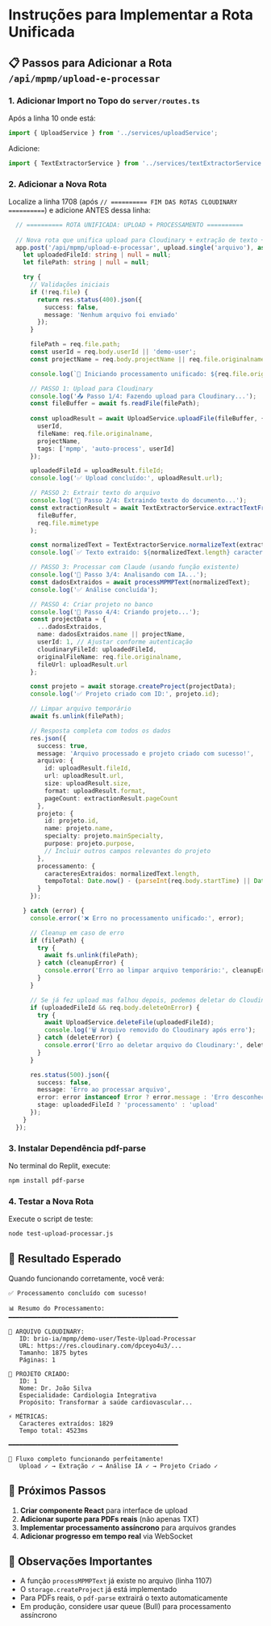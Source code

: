 # Instruções para Implementar a Rota Unificada

## 📋 Passos para Adicionar a Rota `/api/mpmp/upload-e-processar`

### 1. Adicionar Import no Topo do `server/routes.ts`

Após a linha 10 onde está:
```typescript
import { UploadService } from '../services/uploadService';
```

Adicione:
```typescript
import { TextExtractorService } from '../services/textExtractorService';
```

### 2. Adicionar a Nova Rota

Localize a linha 1708 (após `// ========== FIM DAS ROTAS CLOUDINARY ==========`) e adicione ANTES dessa linha:

```typescript
  // ========== ROTA UNIFICADA: UPLOAD + PROCESSAMENTO ==========
  
  // Nova rota que unifica upload para Cloudinary + extração de texto + processamento com IA
  app.post('/api/mpmp/upload-e-processar', upload.single('arquivo'), async (req, res) => {
    let uploadedFileId: string | null = null;
    let filePath: string | null = null;

    try {
      // Validações iniciais
      if (!req.file) {
        return res.status(400).json({ 
          success: false, 
          message: 'Nenhum arquivo foi enviado' 
        });
      }

      filePath = req.file.path;
      const userId = req.body.userId || 'demo-user';
      const projectName = req.body.projectName || req.file.originalname.split('.')[0];

      console.log(`🚀 Iniciando processamento unificado: ${req.file.originalname}`);

      // PASSO 1: Upload para Cloudinary
      console.log('📤 Passo 1/4: Fazendo upload para Cloudinary...');
      const fileBuffer = await fs.readFile(filePath);
      
      const uploadResult = await UploadService.uploadFile(fileBuffer, {
        userId,
        fileName: req.file.originalname,
        projectName,
        tags: ['mpmp', 'auto-process', userId]
      });

      uploadedFileId = uploadResult.fileId;
      console.log('✅ Upload concluído:', uploadResult.url);

      // PASSO 2: Extrair texto do arquivo
      console.log('📄 Passo 2/4: Extraindo texto do documento...');
      const extractionResult = await TextExtractorService.extractTextFromFile(
        fileBuffer,
        req.file.mimetype
      );

      const normalizedText = TextExtractorService.normalizeText(extractionResult.text);
      console.log(`✅ Texto extraído: ${normalizedText.length} caracteres`);

      // PASSO 3: Processar com Claude (usando função existente)
      console.log('🤖 Passo 3/4: Analisando com IA...');
      const dadosExtraidos = await processMPMPText(normalizedText);
      console.log('✅ Análise concluída');

      // PASSO 4: Criar projeto no banco
      console.log('💾 Passo 4/4: Criando projeto...');
      const projectData = {
        ...dadosExtraidos,
        name: dadosExtraidos.name || projectName,
        userId: 1, // Ajustar conforme autenticação
        cloudinaryFileId: uploadedFileId,
        originalFileName: req.file.originalname,
        fileUrl: uploadResult.url
      };

      const projeto = await storage.createProject(projectData);
      console.log('✅ Projeto criado com ID:', projeto.id);

      // Limpar arquivo temporário
      await fs.unlink(filePath);

      // Resposta completa com todos os dados
      res.json({
        success: true,
        message: 'Arquivo processado e projeto criado com sucesso!',
        arquivo: {
          id: uploadResult.fileId,
          url: uploadResult.url,
          size: uploadResult.size,
          format: uploadResult.format,
          pageCount: extractionResult.pageCount
        },
        projeto: {
          id: projeto.id,
          name: projeto.name,
          specialty: projeto.mainSpecialty,
          purpose: projeto.purpose,
          // Incluir outros campos relevantes do projeto
        },
        processamento: {
          caracteresExtraidos: normalizedText.length,
          tempoTotal: Date.now() - (parseInt(req.body.startTime) || Date.now())
        }
      });

    } catch (error) {
      console.error('❌ Erro no processamento unificado:', error);

      // Cleanup em caso de erro
      if (filePath) {
        try {
          await fs.unlink(filePath);
        } catch (cleanupError) {
          console.error('Erro ao limpar arquivo temporário:', cleanupError);
        }
      }

      // Se já fez upload mas falhou depois, podemos deletar do Cloudinary
      if (uploadedFileId && req.body.deleteOnError) {
        try {
          await UploadService.deleteFile(uploadedFileId);
          console.log('🗑️ Arquivo removido do Cloudinary após erro');
        } catch (deleteError) {
          console.error('Erro ao deletar arquivo do Cloudinary:', deleteError);
        }
      }

      res.status(500).json({
        success: false,
        message: 'Erro ao processar arquivo',
        error: error instanceof Error ? error.message : 'Erro desconhecido',
        stage: uploadedFileId ? 'processamento' : 'upload'
      });
    }
  });
```

### 3. Instalar Dependência pdf-parse

No terminal do Replit, execute:
```bash
npm install pdf-parse
```

### 4. Testar a Nova Rota

Execute o script de teste:
```bash
node test-upload-processar.js
```

## 🎯 Resultado Esperado

Quando funcionando corretamente, você verá:

```
✅ Processamento concluído com sucesso!

📊 Resumo do Processamento:
━━━━━━━━━━━━━━━━━━━━━━━━━━━━━━━━━━━━━━━━━━━━━━━

📁 ARQUIVO CLOUDINARY:
   ID: brio-ia/mpmp/demo-user/Teste-Upload-Processar
   URL: https://res.cloudinary.com/dpceyo4u3/...
   Tamanho: 1875 bytes
   Páginas: 1

🎯 PROJETO CRIADO:
   ID: 1
   Nome: Dr. João Silva
   Especialidade: Cardiologia Integrativa
   Propósito: Transformar a saúde cardiovascular...

⚡ MÉTRICAS:
   Caracteres extraídos: 1829
   Tempo total: 4523ms

━━━━━━━━━━━━━━━━━━━━━━━━━━━━━━━━━━━━━━━━━━━━━━━

🎉 Fluxo completo funcionando perfeitamente!
   Upload ✓ → Extração ✓ → Análise IA ✓ → Projeto Criado ✓
```

## 🚀 Próximos Passos

1. **Criar componente React** para interface de upload
2. **Adicionar suporte para PDFs reais** (não apenas TXT)
3. **Implementar processamento assíncrono** para arquivos grandes
4. **Adicionar progresso em tempo real** via WebSocket

## 📝 Observações Importantes

- A função `processMPMPText` já existe no arquivo (linha 1107)
- O `storage.createProject` já está implementado
- Para PDFs reais, o `pdf-parse` extrairá o texto automaticamente
- Em produção, considere usar queue (Bull) para processamento assíncrono
